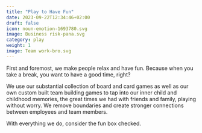 ```yaml
---
title: "Play to Have Fun"
date: 2023-09-22T12:34:46+02:00
draft: false
icon: noun-emotion-1693780.svg
image: Business risk-pana.svg
category: play
weight: 1
image: Team work-bro.svg
---
```


First and foremost, we make people relax and have fun. Because when you take a break, you want to have a good time, right?

<!--more-->

We use our substantial collection of board and card games as well as our own custom built team building games to tap into our inner child and childhood memories, the great times we had with friends and family, playing without worry. We remove boundaries and create stronger connections between employees and team members.

With everything we do, consider the fun box checked.
